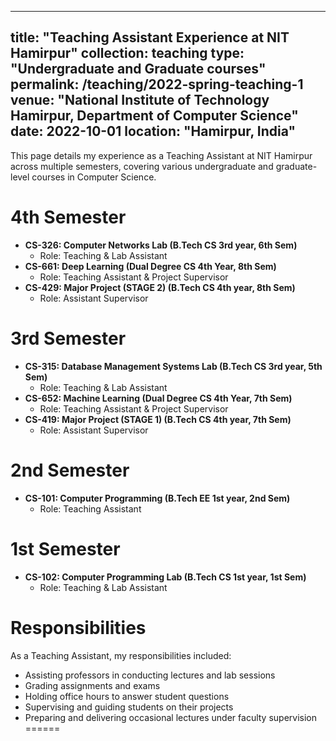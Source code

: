  ---
title: "Teaching Assistant Experience at NIT Hamirpur"
collection: teaching
type: "Undergraduate and Graduate courses"
permalink: /teaching/2022-spring-teaching-1
venue: "National Institute of Technology Hamirpur, Department of Computer Science"
date: 2022-10-01
location: "Hamirpur, India"
---

This page details my experience as a Teaching Assistant at NIT Hamirpur across multiple semesters, covering various undergraduate and graduate-level courses in Computer Science.

4th Semester
======

- **CS-326: Computer Networks Lab (B.Tech CS 3rd year, 6th Sem)**
  - Role: Teaching & Lab Assistant
- **CS-661: Deep Learning (Dual Degree CS 4th Year, 8th Sem)**
  - Role: Teaching Assistant & Project Supervisor
- **CS-429: Major Project (STAGE 2) (B.Tech CS 4th year, 8th Sem)**
  - Role: Assistant Supervisor

3rd Semester
======

- **CS-315: Database Management Systems Lab (B.Tech CS 3rd year, 5th Sem)**
  - Role: Teaching & Lab Assistant
- **CS-652: Machine Learning (Dual Degree CS 4th Year, 7th Sem)**
  - Role: Teaching Assistant & Project Supervisor
- **CS-419: Major Project (STAGE 1) (B.Tech CS 4th year, 7th Sem)**
  - Role: Assistant Supervisor

2nd Semester
======

- **CS-101: Computer Programming (B.Tech EE 1st year, 2nd Sem)**
  - Role: Teaching Assistant

1st Semester
======

- **CS-102: Computer Programming Lab (B.Tech CS 1st year, 1st Sem)**
  - Role: Teaching & Lab Assistant

Responsibilities
======

As a Teaching Assistant, my responsibilities included:
- Assisting professors in conducting lectures and lab sessions
- Grading assignments and exams
- Holding office hours to answer student questions
- Supervising and guiding students on their projects
- Preparing and delivering occasional lectures under faculty supervision
======
